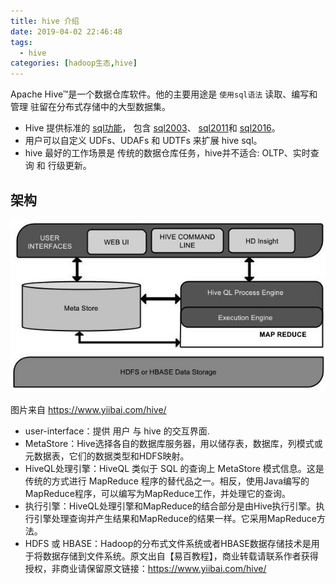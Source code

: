 ```yaml
---
title: hive 介绍
date: 2019-04-02 22:46:48
tags: 
  - hive
categories: [hadoop生态,hive]
---
```


Apache Hive™是一个数据仓库软件。他的主要用途是 `使用sql语法` 读取、编写和管理 驻留在分布式存储中的大型数据集。

<!--more-->

- Hive 提供标准的 [sql功能](https://cwiki.apache.org/confluence/display/Hive/Apache+Hive+SQL+Conformance)，
包含 [sql2003](https://en.wikipedia.org/wiki/SQL:2003)、 [sql2011](https://en.wikipedia.org/wiki/SQL:2011)和 [sql2016](https://en.wikipedia.org/wiki/SQL:20163)。
- 用户可以自定义 UDFs、UDAFs 和 UDTFs 来扩展 hive sql。
- hive 最好的工作场景是 传统的数据仓库任务，hive并不适合: OLTP、实时查询 和 行级更新。

## 架构

![架构](hive/6c906948.png)

图片来自 https://www.yiibai.com/hive/ 

- user-interface：提供 用户 与 hive 的交互界面.
- MetaStore：Hive选择各自的数据库服务器，用以储存表，数据库，列模式或元数据表，它们的数据类型和HDFS映射。		
- HiveQL处理引擎：HiveQL 类似于 SQL 的查询上 MetaStore 模式信息。这是传统的方式进行 MapReduce 程序的替代品之一。相反，使用Java编写的MapReduce程序，可以编写为MapReduce工作，并处理它的查询。
- 执行引擎：HiveQL处理引擎和MapReduce的结合部分是由Hive执行引擎。执行引擎处理查询并产生结果和MapReduce的结果一样。它采用MapReduce方法。
- HDFS 或 HBASE：Hadoop的分布式文件系统或者HBASE数据存储技术是用于将数据存储到文件系统。原文出自【易百教程】，商业转载请联系作者获得授权，非商业请保留原文链接：https://www.yiibai.com/hive/

